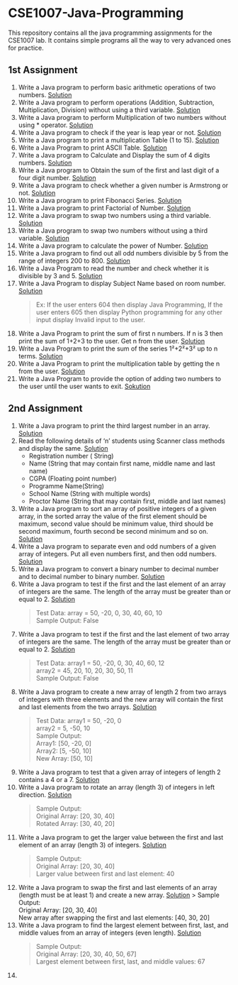 # CSE1007-Java-Programming
This repository contains all the java programming assignments for the CSE1007 lab. It contains simple programs all the way to very advanced ones for practice.

## 1st Assignment
1. Write a Java program to perform basic arithmetic operations of two numbers. [Solution](https://github.com/Sanskrita2001/CSE1007-Java-Programming/blob/main/1st%20Assignment/arithmetic_operation.java)
2. Write a Java program to perform operations (Addition, Subtraction, Multiplication, Division) without using a third variable. [Solution](https://github.com/Sanskrita2001/CSE1007-Java-Programming/blob/main/1st%20Assignment/operations_without_third_variable.java)
3. Write a Java program to perform Multiplication of two numbers without using * operator. [Solution](https://github.com/Sanskrita2001/CSE1007-Java-Programming/blob/main/1st%20Assignment/multiplication.java)
4. Write a Java program to check if the year is leap year or not. [Solution](https://github.com/Sanskrita2001/CSE1007-Java-Programming/blob/main/1st%20Assignment/leap_year.java)
5. Write a Java program to print a multiplication Table (1 to 15). [Solution](https://github.com/Sanskrita2001/CSE1007-Java-Programming/blob/main/1st%20Assignment/multiplication_table.java)
6. Write a Java Program to print ASCII Table. [Solution](https://github.com/Sanskrita2001/CSE1007-Java-Programming/blob/main/1st%20Assignment/ASCII_Table.java)
7. Write a Java program to Calculate and Display the sum of 4 digits numbers. [Solution](https://github.com/Sanskrita2001/CSE1007-Java-Programming/blob/main/1st%20Assignment/sum_of_four_digits.java)
8. Write a Java program to Obtain the sum of the first and last digit of a four digit number. [Solution](https://github.com/Sanskrita2001/CSE1007-Java-Programming/blob/main/1st%20Assignment/sum_first_last.java)
9. Write a Java program to check whether a given number is Armstrong or not. [Solution](https://github.com/Sanskrita2001/CSE1007-Java-Programming/blob/main/1st%20Assignment/Armstrong.java)
10. Write a Java program to print Fibonacci Series. [Solution](https://github.com/Sanskrita2001/CSE1007-Java-Programming/blob/main/1st%20Assignment/Fibonacci_Series.java)
11. Write a Java program to print Factorial of Number. [Solution](https://github.com/Sanskrita2001/CSE1007-Java-Programming/blob/main/1st%20Assignment/Factorial.java)
12. Write a Java program to swap two numbers using a third variable. [Solution](https://github.com/Sanskrita2001/CSE1007-Java-Programming/blob/main/1st%20Assignment/Swap_two_numbers.java)
13. Write a Java program to swap two numbers without using a third variable. [Solution](https://github.com/Sanskrita2001/CSE1007-Java-Programming/blob/main/1st%20Assignment/Swap_withoud_third_variable.java)
14. Write a Java program to calculate the power of Number. [Solution](https://github.com/Sanskrita2001/CSE1007-Java-Programming/blob/main/1st%20Assignment/Power.java)
15. Write a Java program to find out all odd numbers divisible by 5 from the range of integers 200 to 800. [Solution](https://github.com/Sanskrita2001/CSE1007-Java-Programming/blob/main/1st%20Assignment/Odd_numbers.java)
16. Write a Java Program to read the number and check whether it is divisible by 3 and 5. [Solution](https://github.com/Sanskrita2001/CSE1007-Java-Programming/blob/main/1st%20Assignment/Divisible_by_3_and_5.java)
17. Write a Java Program to display Subject Name based on room number. [Solution](https://github.com/Sanskrita2001/CSE1007-Java-Programming/blob/main/1st%20Assignment/Subject_based_room.java)
    >Ex: If the user enters 604 then display Java Programming, If the user enters 605 then display Python programming for any other input display Invalid input to the user.
18. Write a Java Program to print the sum of first n numbers. If n is 3 then print the sum of 1+2+3 to the user. Get n from the user. [Solution](https://github.com/Sanskrita2001/CSE1007-Java-Programming/blob/main/1st%20Assignment/Sum_of_first_n_numbers.java)
19. Write a Java Program to print the sum of the series 1²+2²+3² up to n terms. [Solution](https://github.com/Sanskrita2001/CSE1007-Java-Programming/blob/main/1st%20Assignment/Sum_of_series.java)
20. Write a Java Program to print the multiplication table by getting the n from the user. [Solution](https://github.com/Sanskrita2001/CSE1007-Java-Programming/blob/main/1st%20Assignment/Multiplication_table_user.java)
21. Write a Java Program to provide the option of adding two numbers to the user until the user wants to exit. [Sokution](https://github.com/Sanskrita2001/CSE1007-Java-Programming/blob/main/1st%20Assignment/Add_until_user_exists.java)

## 2nd Assignment
1. Write a Java program to print the third largest number in an array. [Solution](https://github.com/Sanskrita2001/CSE1007-Java-Programming/blob/main/2nd%20Assignment/qn1.java)
2. Read the following details of ‘n’ students using Scanner class methods and display the same. [Solution](https://github.com/Sanskrita2001/CSE1007-Java-Programming/blob/main/2nd%20Assignment/qn2.java)
    - Registration number ( String)
    - Name (String that may contain first name, middle name and last name)
    - CGPA (Floating point number)
    - Programme Name(String)
    - School Name (String with multiple words)
    - Proctor Name (String that may contain first, middle and last names)
3.  Write a Java program to sort an array of positive integers of a given array, in the sorted array the value of the first element should be maximum, second value should be
minimum value, third should be second maximum, fourth second be second minimum and so on. [Solution](https://github.com/Sanskrita2001/CSE1007-Java-Programming/blob/main/2nd%20Assignment/qn3.java)
4. Write a Java program to separate even and odd numbers of a given array of integers. Put all even numbers first, and then odd numbers. [Solution](https://github.com/Sanskrita2001/CSE1007-Java-Programming/blob/main/2nd%20Assignment/qn4.java)
5. Write a Java program to convert a binary number to decimal number and to decimal number to binary number. [Solution](https://github.com/Sanskrita2001/CSE1007-Java-Programming/blob/main/2nd%20Assignment/qn5.java)
6. Write a Java program to test if the first and the last element of an array of integers are the same. The length of the array must be greater than or equal to 2. [Solution](https://github.com/Sanskrita2001/CSE1007-Java-Programming/blob/main/2nd%20Assignment/qn6.java)
    > Test Data: array = 50, -20, 0, 30, 40, 60, 10 \
    > Sample Output: False
7. Write a Java program to test if the first and the last element of two array of integers are the same. The length of the array must be greater than or equal to 2. [Solution](https://github.com/Sanskrita2001/CSE1007-Java-Programming/blob/main/2nd%20Assignment/qn7.java)
    > Test Data: array1 = 50, -20, 0, 30, 40, 60, 12 \
    > array2 = 45, 20, 10, 20, 30, 50, 11 \
    > Sample Output: False
8. Write a Java program to create a new array of length 2 from two arrays of integers with three elements and the new array will contain the first and last elements from the two arrays. [Solution](https://github.com/Sanskrita2001/CSE1007-Java-Programming/blob/main/2nd%20Assignment/qn8.java)
    > Test Data: array1 = 50, -20, 0 \
    > array2 = 5, -50, 10 \
    > Sample Output: \
    > Array1: [50, -20, 0] \
    > Array2: [5, -50, 10] \
    > New Array: [50, 10] 
9.  Write a Java program to test that a given array of integers of length 2 contains a 4 or a 7. [Solution](https://github.com/Sanskrita2001/CSE1007-Java-Programming/blob/main/2nd%20Assignment/qn9.java)
10. Write a Java program to rotate an array (length 3) of integers in left direction. [Solution](https://github.com/Sanskrita2001/CSE1007-Java-Programming/blob/main/2nd%20Assignment/qn10.java) 
    > Sample Output: \
    > Original Array: [20, 30, 40] \
    > Rotated Array: [30, 40, 20]
11. Write a Java program to get the larger value between the first and last element of an array (length 3) of integers. [Solution](https://github.com/Sanskrita2001/CSE1007-Java-Programming/blob/main/2nd%20Assignment/qn11.java)
    > Sample Output: \
    > Original Array: [20, 30, 40] \
    > Larger value between first and last element: 40
 12. Write a Java program to swap the first and last elements of an array (length must be at least 1) and create a new array. [Solution](https://github.com/Sanskrita2001/CSE1007-Java-Programming/blob/main/2nd%20Assignment/qn12.java)
    > Sample Output: <br/>
Original Array: [20, 30, 40] <br/>
New array after swapping the first and last elements: [40, 30, 20]
13. Write a Java program to find the largest element between first, last, and middle values from an array of integers (even length). [Solution](https://github.com/Sanskrita2001/CSE1007-Java-Programming/blob/main/2nd%20Assignment/qn13.java)
    > Sample Output: \
    > Original Array: [20, 30, 40, 50, 67] <br/> 
    > Largest element between first, last, and middle values: 67 
14.  

